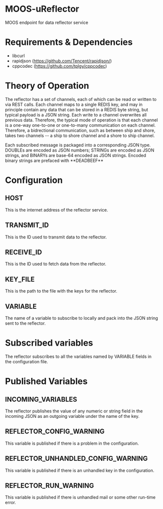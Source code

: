 # MOOS-uReflector
MOOS endpoint for data reflector service

# Requirements & Dependencies
* libcurl
* rapidjson (https://github.com/Tencent/rapidjson/)
* cppcodec (https://github.com/tplgy/cppcodec)

# Theory of Operation
The reflector has a set of channels, each of which can be read or written to via REST calls. Each channel maps to a single REDIS key, and may in principle contain any data that can be stored in a REDIS byte string, but typical payload is a JSON string. Each write to a channel overwrites all previous data. Therefore, the typical mode of operation is that each channel is a one-way one-to-one or one-to-many communication on each channel. Therefore, a bidrectional communication, such as between ship and shore, takes two channels -- a ship to shore channel and a shore to ship channel.

Each subscribed message is packaged into a corresponding JSON type. DOUBLEs are encoded as JSON numbers; STRINGs are encoded as JSON strings, and BINARYs are base-64 encoded as JSON strings. Encoded binary strings are prefaced with \*\*DEADBEEF\*\*  

# Configuration

## HOST
This is the internet address of the reflector service.

## TRANSMIT_ID
This is the ID used to transmit data to the reflector.

## RECEIVE_ID
This is the ID used to fetch data from the reflector.

## KEY_FILE
This is the path to the file with the keys for the reflector.

## VARIABLE
The name of a variable to subscribe to locally and pack into the JSON string sent to the reflector.

# Subscribed variables
The reflector subscribes to all the variables named by VARIABLE fields in the configuration file.

# Published Variables

## INCOMING_VARIABLES
The reflector publishes the value of any numeric or string field in the incoming JSON as an outgoing variable under the name of the key.

## REFLECTOR_CONFIG_WARNING
This variable is published if there is a problem in the configuration.

## REFLECTOR_UNHANDLED_CONFIG_WARNING
This variable is published if there is an unhandled key in the configuration.

## REFLECTOR_RUN_WARNING
This variable is published if there is unhandled mail or some other run-time error.
